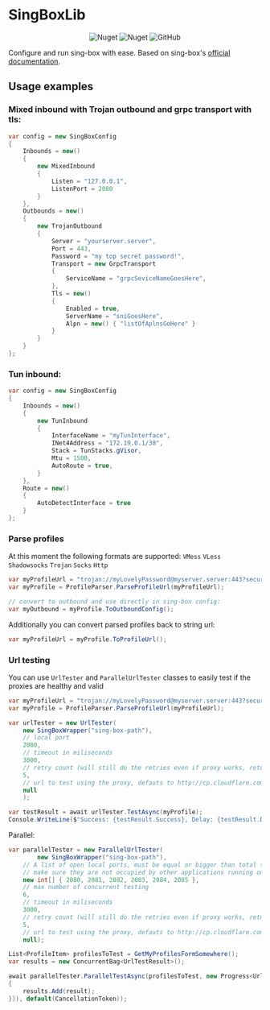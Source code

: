 ﻿# SingBoxLib
<div align="center">

![Nuget](https://img.shields.io/nuget/v/SingBoxLib)
![Nuget](https://img.shields.io/nuget/dt/SingBoxLib)
![GitHub](https://img.shields.io/github/license/Mahdi0024/singboxlib)


</div>

Configure and run sing-box with ease.
Based on sing-box's [official documentation](http://sing-box.sagernet.org/configuration/).
## Usage examples
### Mixed inbound with Trojan outbound and grpc transport with tls:
```cs
var config = new SingBoxConfig
{
    Inbounds = new()
    {
        new MixedInbound
        {
            Listen = "127.0.0.1",
            ListenPort = 2080
        }
    },
    Outbounds = new()
    {
        new TrojanOutbound
        {
            Server = "yourserver.server",
            Port = 443,
            Password = "my top secret password!",
            Transport = new GrpcTransport
            {
                ServiceName = "grpcSeviceNameGoesHere",
            },
            Tls = new()
            {
                Enabled = true,
                ServerName = "sniGoesHere",
                Alpn = new() { "listOfAplnsGoHere" }
            }
        }
    }
};
```
### Tun inbound:
```cs
var config = new SingBoxConfig
{
    Inbounds = new()
    {
        new TunInbound
        {
            InterfaceName = "myTunInterface",
            INet4Address = "172.19.0.1/30",
            Stack = TunStacks.gVisor,
            Mtu = 1500,
            AutoRoute = true,
        }
    },
    Route = new()
    {
        AutoDetectInterface = true
    }
};
```

### Parse profiles
At this moment the following formats are supported:
`VMess` `VLess` `Shadowsocks` `Trojan` `Socks` `Http`
```cs
var myProfileUrl = "trojan://myLovelyPassword@myserver.server:443?security=tls&sni=mySni&type=grpc&serviceName=myGrpcPath#MyTrojanServer";
var myProfile = ProfileParser.ParseProfileUrl(myProfileUrl);

// convert to outbound and use directly in sing-box config:
var myOutbound = myProfile.ToOutboundConfig();
```
Additionally you can convert parsed profiles back to string url:
```cs
var myProfileUrl = myProfile.ToProfileUrl();
```
### Url testing
You can use `UrlTester` and `ParallelUrlTester` classes to easily test if the proxies are healthy and valid
```cs
var myProfileUrl = "trojan://myLovelyPassword@myserver.server:443?security=tls&sni=mySni&type=grpc&serviceName=myGrpcPath#MyTrojanServer";
var myProfile = ProfileParser.ParseProfileUrl(myProfileUrl);

var urlTester = new UrlTester(
    new SingBoxWrapper("sing-box-path"),
    // local port
    2080,
    // timeout in miliseconds
    3000,
    // retry count (will still do the retries even if proxy works, returns fastest result)
    5,
    // url to test using the proxy, defauts to http://cp.cloudflare.com, optional
    null
    );

var testResult = await urlTester.TestAsync(myProfile);
Console.WriteLine($"Success: {testResult.Success}, Delay: {testResult.Delay}");
```
Parallel:
```cs
var parallelTester = new ParallelUrlTester(
        new SingBoxWrapper("sing-box-path"),
    // A list of open local ports, must be equal or bigger than total test thread count
    // make sure they are not occupied by other applications running on your system
    new int[] { 2080, 2081, 2082, 2083, 2084, 2085 },
    // max number of concurrent testing
    6,
    // timeout in miliseconds
    3000,
    // retry count (will still do the retries even if proxy works, returns fastest result)
    5,
    // url to test using the proxy, defauts to http://cp.cloudflare.com, optional
    null);

List<ProfileItem> profilesToTest = GetMyProfilesFormSomewhere();
var results = new ConcurrentBag<UrlTestResult>();

await parallelTester.ParallelTestAsync(profilesToTest, new Progress<UrlTestResult>((result =>
{
    results.Add(result);
})), default(CancellationToken));
```
